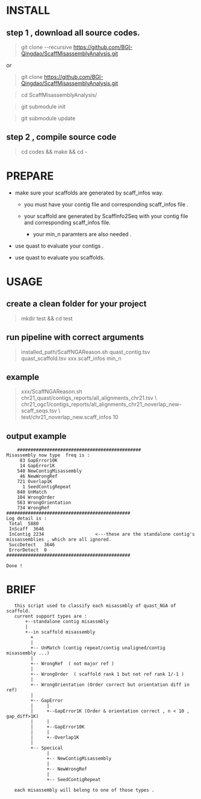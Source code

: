 # INSTALL

## step 1 , download all source codes.

>  git clone --recursive  https://github.com/BGI-Qingdao/ScaffMisassemblyAnalysis.git 

or 

> git clone https://github.com/BGI-Qingdao/ScaffMisassemblyAnalysis.git

> cd ScaffMisassemblyAnalysis/

> git submodule init

> git submodule update

## step 2 , compile source code

>  cd codes && make && cd -

# PREPARE

* make sure your scaffolds are generated by scaff_infos way.

    * you must have your contig file and corresponding scaff_infos file .

    * your scaffold are generated by ScaffInfo2Seq with your contig file and  corresponding scaff_infos file.

        * your min_n paramters are also needed  .

* use quast to evaluate your contigs .

* use quast to evaluate you  scaffolds.


# USAGE 

## create a clean folder for your project

> mkdir test && cd test 

## run pipeline with correct arguments 

> installed_path/ScaffNGAReason.sh quast_contig.tsv quast_scaffold.tsv xxx.scaff_infos min_n

## example 

> xxx/ScaffNGAReason.sh  chr21_quast/contigs_reports/all_alignments_chr21.tsv \\\
>  chr21_ogc1/contigs_reports/all_alignments_chr21_noverlap_new-scaff_seqs.tsv \\\
>  test/chr21_noverlap_new.scaff_infos 10

## output example 

```
    ##############################################
Misassembly now type  freq is :
     83 GapError10K
     14 GapError1K
    540 NewContigMisassembly
     46 NewWrongRef
    721 Overlap1K
      1 SeedContigRepeat
    840 UnMatch
    104 WrongOrder
    563 WrongOrientation
    734 WrongRef
##############################################
Log detail is :
 Total  5880
 InScaff  3646
 InContig 2234                   <---these are the standalone contig's missassemblies , which are all ignored. 
 SuccDetect   3646
 ErrorDetect  0
##############################################

Done !

```

# BRIEF 

       this script used to classify each misassmbly of quast_NGA of scaffold.
       current support types are :
           +--standalone contig misassmbly
           |
           +--in scaffold misassembly
             +
             |
             +-- UnMatch (contig repeat/contig unaligned/contig misassembly ...)
             |
             +-- WrongRef  ( not major ref )
             |
             +-- WrongOrder  ( scaffold rank 1 but not ref rank 1/-1 )
             |
             +-- WrongOrientation (Order correct but orientation diff in ref)
             |
             +-- GapError
             |     |
             |     +--GapError1K (Order & orientation correct , n < 10 , gap_diff>1K)
             |     |
             |     +--GapError10K
             |     |
             |     +--Overlap1K
             |
             +-- Specical
                   |
                   +-- NewContigMisassembly
                   |
                   +-- NewWrongRef
                   |
                   +-- SeedContigRepeat

       each misassembly will belong to one of those types .
